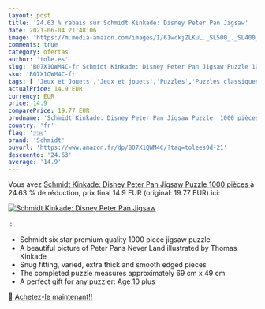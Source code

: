 ```yaml
---
layout: post
title: '24.63 % rabais sur Schmidt Kinkade: Disney Peter Pan Jigsaw'
date: 2021-06-04 21:48:06
image: 'https://m.media-amazon.com/images/I/61wckjZLKuL._SL500_._SL400_.jpg'
comments: true
category: ofertas
author: 'tole.es'
slug: 'B07X1QWM4C-fr Schmidt Kinkade: Disney Peter Pan Jigsaw Puzzle 1000 pièces'
sku: 'B07X1QWM4C-fr'
tags: [ 'Jeux et Jouets','Jeux et jouets','Puzzles','Puzzles classiques','schmidt', ]
actualPrice: 14.9 EUR
currency: EUR
price: 14.9
comparePrice: 19.77 EUR
prodname: 'Schmidt Kinkade: Disney Peter Pan Jigsaw Puzzle  1000 pièces '
country: 'fr'
flag: '🇫🇷'
brand: 'Schmidt'
buyurl: 'https://www.amazon.fr/dp/B07X1QWM4C/?tag=tolees0d-21'
descuento: '24.63'
average: '14.9'
---
```


Vous avez [Schmidt Kinkade: Disney Peter Pan Jigsaw Puzzle  1000 pièces ](https://www.amazon.fr/dp/B07X1QWM4C/?tag=tolees0d-21)  à  24.63 % de réduction, prix final  14.9 EUR (original: 19.77 EUR) ici:

[![Schmidt Kinkade: Disney Peter Pan Jigsaw](https://m.media-amazon.com/images/I/61wckjZLKuL._SL500_._SL400_.jpg)](https://www.amazon.fr/dp/B07X1QWM4C/?tag=tolees0d-21)

ℹ️:

- Schmidt six star premium quality 1000 piece jigsaw puzzle
- A beautiful picture of Peter Pans Never Land illustrated by Thomas Kinkade
- Snug fitting, varied, extra thick and smooth edged pieces
- The completed puzzle measures approximately 69 cm x 49 cm
- A perfect gift for any puzzler: Age 10 plus

[🛒 Achetez-le maintenant!!](https://www.amazon.fr/dp/B07X1QWM4C/?tag=tolees0d-21)
